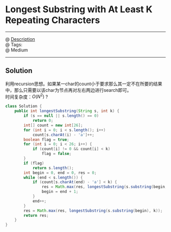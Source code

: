 # Longest Substring with At Least K Repeating Characters
------------------
@ [Description](https://leetcode.com/problems/longest-substring-with-at-least-k-repeating-characters/)  
@ Tags:    
@ Medium

------------------
## Solution
利用recursion思想。如果某一char的count小于要求那么其一定不在所要的结果中，那么只需要以该char为节点再对左右两边进行search即可。  
时间复杂度：$O(N^2)$ ?
```java
class Solution {
    public int longestSubstring(String s, int k) {
        if (s == null || s.length() == 0)
            return 0;
        int[] count = new int[26];
        for (int i = 0; i < s.length(); i++)
            count[s.charAt(i) - 'a']++;
        boolean flag = true;
        for (int i = 0; i < 26; i++) {
            if (count[i] != 0 && count[i] < k)
                flag = false;
        }
        if (flag)
            return s.length();
        int begin = 0, end = 0, res = 0;
        while (end < s.length()) {
            if (count[s.charAt(end) - 'a'] < k) {
                res = Math.max(res, longestSubstring(s.substring(begin, end), k));
                begin = end + 1;
            }
            end++;
        }
        res = Math.max(res, longestSubstring(s.substring(begin), k));
        return res;
    }
}
```
